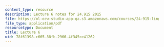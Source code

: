 ```yaml
---
content_type: resource
description: Lecture 6 notes for 24.915 2015
file: https://ol-ocw-studio-app-qa.s3.amazonaws.com/courses/24-915-linguistic-phonetics-fall-2015/78f61398c66588fb29664f345ce41262_MIT24_915F15_lec6.pdf
file_type: application/pdf
resourcetype: Document
title: Lecture 6
uid: 78f61398-c665-88fb-2966-4f345ce41262
---
```

